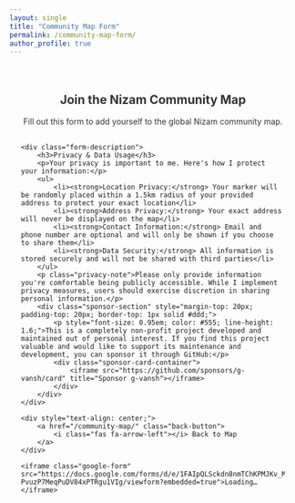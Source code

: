 ```yaml
---
layout: single
title: "Community Map Form"
permalink: /community-map-form/
author_profile: true
---
```


<style>
.form-container {
    max-width: 800px;
    margin: 0 auto;
    padding: 20px;
}
.form-header {
    text-align: center;
    margin-bottom: 30px;
    color: #333;
}
.form-description {
    background-color: #f8f9fa;
    border-left: 4px solid #00008B;
    padding: 20px;
    margin-bottom: 30px;
    border-radius: 4px;
    color: #555;
    line-height: 1.5;
}
.form-description h3 {
    color: #00008B;
    margin-top: 0;
    margin-bottom: 15px;
}
.form-description ul {
    margin: 15px 0;
    padding-left: 20px;
}
.form-description li {
    margin: 10px 0;
}
.privacy-note {
    margin-top: 15px;
    padding-top: 15px;
    border-top: 1px solid #ddd;
    font-style: italic;
}
.google-form {
    width: 100%;
    height: 1000px;
    border: none;
    border-radius: 8px;
    box-shadow: 0 2px 4px rgba(0,0,0,0.1);
}
.back-button {
    display: inline-block;
    padding: 12px 24px;
    background-color: #00008B;
    color: white;
    text-decoration: none;
    border-radius: 6px;
    font-weight: bold;
    margin: 20px 0;
    transition: all 0.3s ease;
    box-shadow: 0 2px 4px rgba(0,0,0,0.1);
}
.back-button:hover {
    background-color: #000066;
    transform: translateY(-2px);
    box-shadow: 0 4px 8px rgba(0,0,0,0.2);
    color: white;
    text-decoration: none;
}
.sponsor-card-container {
    display: flex;
    justify-content: center;
    margin-top: 10px;
    padding: 10px;
    width: 100%;
    overflow: hidden;
}
.sponsor-card-container iframe {
    width: 600px;
    height: 100px;
    border: 0;
    border-radius: 8px;
    max-width: 100%;
}
@media screen and (max-width: 768px) {
    .sponsor-card-container iframe {
        height: 225px;
    }
}
</style>

<div class="form-container">
    <div class="form-header">
        <h2>Join the Nizam Community Map</h2>
        <p>Fill out this form to add yourself to the global Nizam community map.</p>
    </div>

    <div class="form-description">
        <h3>Privacy & Data Usage</h3>
        <p>Your privacy is important to me. Here's how I protect your information:</p>
        <ul>
            <li><strong>Location Privacy:</strong> Your marker will be randomly placed within a 1.5km radius of your provided address to protect your exact location</li>
            <li><strong>Address Privacy:</strong> Your exact address will never be displayed on the map</li>
            <li><strong>Contact Information:</strong> Email and phone number are optional and will only be shown if you choose to share them</li>
            <li><strong>Data Security:</strong> All information is stored securely and will not be shared with third parties</li>
        </ul>
        <p class="privacy-note">Please only provide information you're comfortable being publicly accessible. While I implement privacy measures, users should exercise discretion in sharing personal information.</p>
        <div class="sponsor-section" style="margin-top: 20px; padding-top: 20px; border-top: 1px solid #ddd;">
            <p style="font-size: 0.95em; color: #555; line-height: 1.6;">This is a completely non-profit project developed and maintained out of personal interest. If you find this project valuable and would like to support its maintenance and development, you can sponsor it through GitHub:</p>
            <div class="sponsor-card-container">
                <iframe src="https://github.com/sponsors/g-vansh/card" title="Sponsor g-vansh"></iframe>
            </div>
        </div>
    </div>

    <div style="text-align: center;">
        <a href="/community-map/" class="back-button">
            <i class="fas fa-arrow-left"></i> Back to Map
        </a>
    </div>

    <iframe class="google-form" src="https://docs.google.com/forms/d/e/1FAIpQLSckdn8nmTChKPMJKv_MDtUV-PvuzP7MeqPuDV84xPTRgu1VIg/viewform?embedded=true">Loading…</iframe>
</div> 